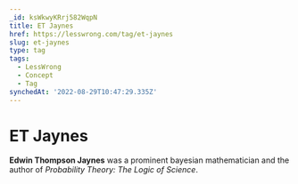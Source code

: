 ```yaml
---
_id: ksWkwyKRrj582WqpN
title: ET Jaynes
href: https://lesswrong.com/tag/et-jaynes
slug: et-jaynes
type: tag
tags:
  - LessWrong
  - Concept
  - Tag
synchedAt: '2022-08-29T10:47:29.335Z'
---
```


# ET Jaynes

**Edwin Thompson Jaynes** was a prominent bayesian mathematician and the author of *Probability Theory: The Logic of Science*.
